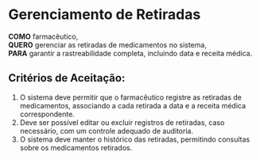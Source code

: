 # Gerenciamento de Retiradas

**COMO** farmacêutico,  
**QUERO** gerenciar as retiradas de medicamentos no sistema,  
**PARA** garantir a rastreabilidade completa, incluindo data e receita médica.  

## Critérios de Aceitação:
1. O sistema deve permitir que o farmacêutico registre as retiradas de medicamentos, associando a cada retirada a data e a receita médica correspondente.
2. Deve ser possível editar ou excluir registros de retiradas, caso necessário, com um controle adequado de auditoria.
3. O sistema deve manter o histórico das retiradas, permitindo consultas sobre os medicamentos retirados.
